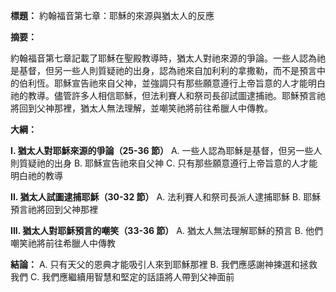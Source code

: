 **標題：** 約翰福音第七章：耶穌的來源與猶太人的反應

**摘要：**

約翰福音第七章記載了耶穌在聖殿教導時，猶太人對祂來源的爭論。一些人認為祂是基督，但另一些人則質疑祂的出身，認為祂來自加利利的拿撒勒，而不是預言中的伯利恆。耶穌宣告祂來自父神，並強調只有那些願意遵行上帝旨意的人才能明白祂的教導。儘管許多人相信耶穌，但法利賽人和祭司長卻試圖逮捕祂。耶穌預言祂將回到父神那裡，猶太人無法理解，並嘲笑祂將前往希臘人中傳教。

**大綱：**

**I. 猶太人對耶穌來源的爭論（25-36 節）**
    A. 一些人認為耶穌是基督，但另一些人則質疑祂的出身
    B. 耶穌宣告祂來自父神
    C. 只有那些願意遵行上帝旨意的人才能明白祂的教導

**II. 猶太人試圖逮捕耶穌（30-32 節）**
    A. 法利賽人和祭司長派人逮捕耶穌
    B. 耶穌預言祂將回到父神那裡

**III. 猶太人對耶穌預言的嘲笑（33-36 節）**
    A. 猶太人無法理解耶穌的預言
    B. 他們嘲笑祂將前往希臘人中傳教

**結論：**
    A. 只有天父的恩典才能吸引人來到耶穌那裡
    B. 我們應感謝神揀選和拯救我們
    C. 我們應繼續用智慧和堅定的話語將人帶到父神面前